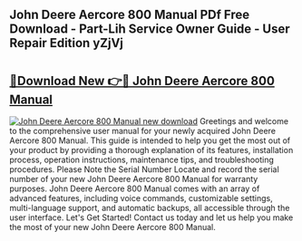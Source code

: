## John Deere Aercore 800 Manual PDf Free Download - Part-Lih Service Owner Guide - User Repair Edition yZjVj

# <h2><a href="http://bc87117.oget.top/?id=John+Deere+Aercore+800+Manual">🔗Download New 👉🔴 John Deere Aercore 800 Manual</a></h2>

[![John Deere Aercore 800 Manual new download](https://i.imgur.com/5g1atiW.png)](http://bc87117.oget.top/?id=John+Deere+Aercore+800+Manual)
Greetings and welcome to the comprehensive user manual for your newly acquired John Deere Aercore 800 Manual. This guide is intended to help you get the most out of your product by providing a thorough explanation of its features, installation process, operation instructions, maintenance tips, and troubleshooting procedures. Please Note the Serial Number Locate and record the serial number of your new John Deere Aercore 800 Manual for warranty purposes. John Deere Aercore 800 Manual comes with an array of advanced features, including voice commands, customizable settings, multi-language support, and automatic backups, all accessible through the user interface. Let's Get Started! Contact us today and let us help you make the most of your new John Deere Aercore 800 Manual.
